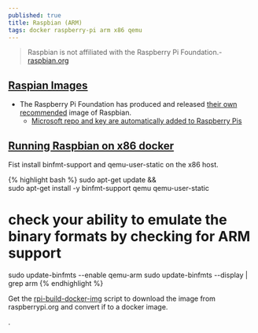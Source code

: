 ```yaml
---
published: true
title: Raspbian (ARM)
tags: docker raspberry-pi arm x86 qemu
---
```

> Raspbian is not affiliated with the Raspberry Pi Foundation.- [raspbian.org](https://www.raspbian.org/)

## [Raspian Images](https://www.raspbian.org/RaspbianImages)
- The Raspberry Pi Foundation has produced and released [their own recommended](https://www.raspberrypi.org/software/operating-systems/#raspberry-pi-os-32-bit) image of Raspbian. 
	- [Microsoft repo and key are automatically added to Raspberry Pis](https://www.jeffgeerling.com/blog/2021/microsoft-repo-and-key-are-automatically-added-raspberry-pis)

## [Running Raspbian on x86 docker](http://blog.guiraudet.com/raspberrypi/2016/03/03/raspbian-image-for-docker.html)

Fist install binfmt-support and qemu-user-static on the x86 host.

{% highlight bash %}
sudo apt-get update && \
sudo apt-get install -y binfmt-support qemu qemu-user-static 

# check your ability to emulate the binary formats by checking for ARM support 
sudo update-binfmts --enable qemu-arm
sudo update-binfmts --display | grep arm
{% endhighlight %}

Get the [rpi-build-docker-img](https://raw.githubusercontent.com/jguiraudet/jguiraudet.github.io/master/_includes/bin/rpi-build-docker-img) script to download the image from raspberrypi.org and convert if to a docker image.

.
